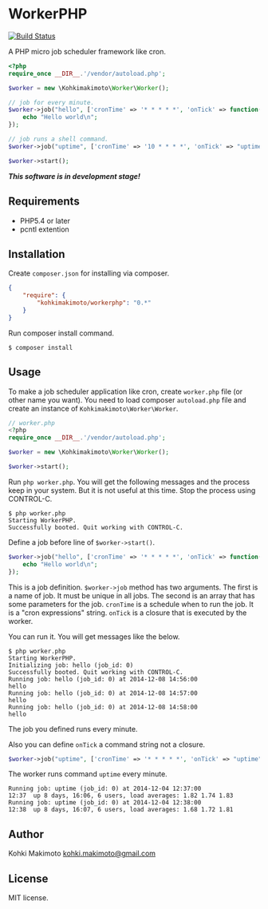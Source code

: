 # WorkerPHP

[![Build Status](https://travis-ci.org/kohkimakimoto/workerphp.svg?branch=master)](https://travis-ci.org/kohkimakimoto/workerphp)

A PHP micro job scheduler framework like cron.

```php
<?php
require_once __DIR__.'/vendor/autoload.php';

$worker = new \Kohkimakimoto\Worker\Worker();

// job for every minute.
$worker->job("hello", ['cronTime' => '* * * * *', 'onTick' => function(){
    echo "Hello world\n";
});

// job runs a shell command.
$worker->job("uptime", ['cronTime' => '10 * * * *', 'onTick' => "uptime"]);

$worker->start();
```

***This software is in development stage!***

## Requirements

* PHP5.4 or later
* pcntl extention

## Installation

Create `composer.json` for installing via composer. 

```json
{
    "require": {
        "kohkimakimoto/workerphp": "0.*"
    }
}
```

Run composer install command.

```Shell
$ composer install
```

## Usage

To make a job scheduler application like cron, create `worker.php` file (or other name you want).
You need to load composer `autoload.php` file and create an instance of `Kohkimakimoto\Worker\Worker`.

```php
// worker.php
<?php
require_once __DIR__.'/vendor/autoload.php';

$worker = new \Kohkimakimoto\Worker\Worker();

$worker->start();
```

Run `php worker.php`. You will get the following messages and the process keep in your system. But it is not useful at this time. Stop the process using CONTROL-C.

```
$ php worker.php
Starting WorkerPHP.
Successfully booted. Quit working with CONTROL-C.
```

Define a job before line of `$worker->start()`.

```php
$worker->job("hello", ['cronTime' => '* * * * *', 'onTick' => function(){
    echo "Hello world\n";
});
```

This is a job definition. `$worker->job` method has two arguments. The first is a name of job. It must be unique in all jobs. The second is an array that has some parameters for the job. `cronTime` is a schedule when to run the job. It is a "cron expressions" string. `onTick` is a closure that is executed by the worker.

You can run it. You will get messages like the below.

```
$ php worker.php
Starting WorkerPHP.
Initializing job: hello (job_id: 0)
Successfully booted. Quit working with CONTROL-C.
Running job: hello (job_id: 0) at 2014-12-08 14:56:00
hello
Running job: hello (job_id: 0) at 2014-12-08 14:57:00
hello
Running job: hello (job_id: 0) at 2014-12-08 14:58:00
hello
```

The job you defined runs every minute.

Also you can define `onTick` a command string not a closure.

```php
$worker->job("uptime", ['cronTime' => '* * * * *', 'onTick' => "uptime"]);
```

The worker runs command `uptime` every minute.

```
Running job: uptime (job_id: 0) at 2014-12-04 12:37:00
12:37  up 8 days, 16:06, 6 users, load averages: 1.82 1.74 1.83
Running job: uptime (job_id: 0) at 2014-12-04 12:38:00
12:38  up 8 days, 16:07, 6 users, load averages: 1.68 1.72 1.81
```

## Author

Kohki Makimoto <kohki.makimoto@gmail.com>

## License

MIT license.

